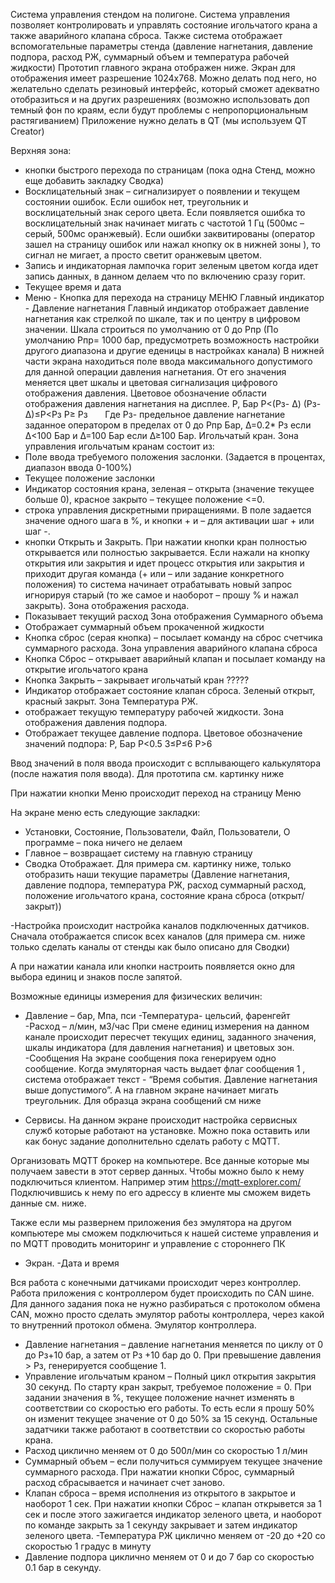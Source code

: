 Система управления стендом на полигоне.
Система управления позволяет контролировать и управлять состояние игольчатого крана а также аварийного клапана сброса. Также система отображает вспомогательные параметры стенда (давление нагнетания, давление подпора, расход РЖ, суммарный объем и температура рабочей жидкости)
Прототип главного экрана отображен ниже.  Экран для отображения имеет разрешение 1024х768. Можно делать под него, но желательно сделать резиновый интерфейс, который сможет адекватно отобразиться и на других разрешениях (возможно использовать доп темный фон по краям, если будут проблемы с непропорциональным  растягиванием)
Приложение нужно делать в QT (мы используем QT Creator)

Верхняя зона:
- кнопки быстрого перехода по страницам (пока одна Стенд, можно еще добавить закладку Сводка)
- Восклицательный знак – сигнализирует о появлении и текущем состоянии ошибок. Если ошибок нет, треугольник и восклицательный знак серого цвета. Если появляется ошибка то восклицательный знак начинает мигать с частотой 1 Гц (500мс – серый, 500мс оранжевый). Если ошибки заквитированы (оператор зашел на страницу ошибок или нажал кнопку ок в нижней зоны ), то сигнал не мигает, а просто светит оранжевым цветом. 
- Запись и индикаторная лампочка горит зеленым цветом когда идет запись данных, в данном делаем что по включению сразу горит.
- Текущее время и дата
- Меню - Кнопка для перехода на страницу МЕНЮ
Главный индикатор  - Давление нагнетания
Главный индикатор отображает давление нагнетания как стрелкой по шкале, так и по центру в цифровом значении.
Шкала строиться по умолчанию от 0 до Pпр (По умолчанию Pпр= 1000 бар,  предусмотреть возможность настройки другого диапазона и другие еденицы в настройках канала)
В нижней части экрана находиться поле ввода максимального допустимого для данной операции давления нагнетания. От его значения меняется цвет шкалы и цветовая сигнализация цифрового отображения давления.
Цветовое обозначение области отображения давления нагнетания на дисплее.
P, Бар
P<(Pз- Δ)	(Pз-Δ)≤P<Pз	P≥ Pз
 	 	 
 Где Pз- предельное давление нагнетание заданное оператором в пределах от 0 до Pпр Бар, Δ=0.2* Pз если Δ<100 Бар и Δ=100 Бар если Δ≥100 Бар. 
 Игольчатый кран. 
Зона управления игольчатым кранам состоит из:
- Поле ввода требуемого положения заслонки. (Задается в процентах, диапазон ввода 0-100%)
- Текущее положение заслонки
- Индикатор состояния крана, зеленая – открыта (значение текущее больше 0), красное закрыто – текущее положение <=0.
- строка управления дискретными приращениями. В поле задается значение одного шага в %, и кнопки + и – для активации шаг + или шаг -. 
- кнопки Открыть и Закрыть. При нажатии кнопки кран полностью открывается или полностью закрывается. Если нажали на кнопку открытия или закрытия и идет процесс открытия или закрытия и приходит другая команда (+ или – или задание конкретного положения) то система начинает отрабатывать новый запрос игнорируя старый (то же самое и наоборот – прошу % и нажал закрыть).
Зона отображения расхода.
- Показывает текущий расход 
Зона отображения Суммарного объема
- Отображает суммарный объем прокаченной жидкости   
- Кнопка сброс (серая кнопка) – посылает команду на сброс счетчика суммарного расхода.
Зона управления аварийного клапана сброса
- Кнопка Сброс – открывает аварийный клапан и посылает команду на открытие игольчатого крана
- Кнопка Закрыть – закрывает игольчатый кран ?????
- Индикатор отображает состояние клапан сброса. Зеленый открыт, красный закрыт.
Зона Температура РЖ. 
- отображает текущую температуру рабочей жидкости. 
Зона отображения давления подпора.
- Отображает текущее давление подпора. 
Цветовое обозначение значений подпора:
P, Бар
P<0.5	3≤P≤6	P>6
 	 	 


Ввод значений в поля ввода происходит с всплывающего калькулятора (после нажатия поля ввода). Для прототипа см. картинку ниже 

При нажатии кнопки Меню происходит переход на страницу Меню

На экране меню есть следующие закладки:
- Установки, Состояние, Пользователи, Файл, Пользователи, О программе – пока ничего не делаем
- Главное – возвращает систему на главную страницу
- Сводка Отображает. Для примера см. картинку ниже, только отобразить наши текущие параметры (Давление нагнетания, давление подпора, температура РЖ, расход суммарный расход, положение игольчатого крана, состояние крана сброса (открыт/закрыт))

-Настройка происходит настройка каналов подключенных датчиков. Сначала отображается список всех каналов (для примера см. ниже только сделать каналы от стенды как было описано для Сводки)

А при нажатии канала или кнопки настроить появляется окно для выбора единиц и знаков после запятой.

Возможные единицы измерения для физических величин:
- Давление – бар, Мпа, пси
-Температура- цельсий, фаренгейт
-Расход – л/мин, м3/час
При смене единиц измерения на данном канале происходит пересчет текущих единиц, заданного значения, шкалы индикатора (для давления нагнетания) и цветовых зон.
-Сообщения
На экране сообщения пока генерируем одно сообщение. Когда эмуляторная часть выдает флаг сообщения 1 , система отображает текст -  “Время события. Давление нагнетания выше допустимого”. А на главном экране начинает мигать треугольник. Для образца экрана сообщений см ниже

- Сервисы. На данном экране происходит настройка сервисных служб которые работают на установке. Можно пока оставить или как бонус задание дополнительно сделать работу с MQTT. 

Организовать MQTT брокер на компьютере.  Все данные которые мы получаем завести в этот сервер данных. Чтобы можно было к нему подключиться клиентом. Например этим https://mqtt-explorer.com/ 
Подключившись к нему по его адрессу в клиенте мы сможем видеть данные см. ниже. 


Также если мы развернем приложения без эмулятора на другом компьютере мы сможем подключиться к нашей системе управления и по MQTT проводить мониторинг и управление с стороннего ПК
- Экран. 
-Дата и время
 
Вся работа с конечными датчиками происходит через контроллер. Работа приложения с контроллером будет происходить по CAN шине. Для данного задания пока не нужно разбираться с протоколом обмена CAN, можно просто сделать эмулятор работы контроллера, через какой то внутренний протокол обмена.
Эмулятор контроллера.
- Давление нагнетания – давление нагнетания меняется по циклу от 0 до Рз+10 бар, а затем от Рз +10 бар до 0. При превышение давления > Рз, генерируется сообщение 1. 
- Управление игольчатым краном – Полный цикл открытия закрытия 30 секунд. По старту кран закрыт, требуемое положение = 0. При задании значения в %, текущее положение начнет изменять в соответствии со скоростью его работы. То есть если я прошу 50% он изменит текущее значение от 0 до 50% за 15 секунд. Остальные задатчики также работают в соответствии со скоростью работы крана.
- Расход циклично меняем от 0 до 500л/мин со скоростью 1 л/мин
- Суммарный объем – если получиться суммируем текущее значение суммарного расхода. При нажатии кнопки Сброс, суммарный расход сбрасывается и начинает счет заново.
- Клапан сброса – время исполнения из открытого в закрытое и наоборот 1 сек. При нажатии кнопки Сброс – клапан открывется за 1 сек и после этого зажигается индикатор зеленого цвета, и наоборот по команде закрыть за 1 секунду закрывает и затем индикатор зеленого цвета. 
-Температура РЖ циклично меняем от -20 до +20 со скоростью 1 градус в минуту
- Давление подпора циклично меняем от 0 и до 7 бар со скоростью 0.1 бар в секунду. 


